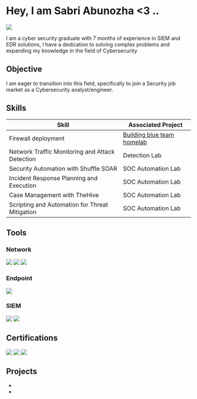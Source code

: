 # Hey, I am Sabri Abunozha <3 ..
<a href="https://linkedin.com/in/Sabriabunozha"><img src="https://img.shields.io/badge/-LinkedIn-0072b1?&style=for-the-badge&logo=linkedin&logoColor=white" /></a>

I am a cyber security graduate with 7 months of experience in SIEM and EDR solutions, I have a dedication to solving complex problems and expanding my knowledge in the field of Cybersecurity  

## Objective

I am eager to transition into this field, specifically to join a Security job market as a Cybersecurity analyst/engineer.

## Skills

| Skill                                         | Associated Project         |
|-----------------------------------------------|----------------------------|
| Firewall deployment        | <a href="">Building blue team homelab</a>|
| Network Traffic Monitoring and Attack Detection | Detection Lab|
| Security Automation with Shuffle SOAR         | SOC Automation Lab|
| Incident Response Planning and Execution      | SOC Automation Lab|
| Case Management with TheHive                  | SOC Automation Lab|
| Scripting and Automation for Threat Mitigation | SOC Automation Lab|

## Tools

### Network
<div>
    <img src="https://img.shields.io/badge/-Wireshark-1679A7?&style=for-the-badge&logo=Wireshark&logoColor=white" />
    <img src="https://img.shields.io/badge/-Suricata-EF3B2D?&style=for-the-badge&logo=Suricata&logoColor=white" />
    <img src="https://img.shields.io/badge/-Zeek-777BB4?&style=for-the-badge&logo=Zeek&logoColor=white" />
</div>

### Endpoint
<div>
<img src="https://img.shields.io/badge/-Trellix%20HX-1679A7?style=for-the-badge&logo=shield&logoColor=white" />
</div>

### SIEM
<div>
    <img src="https://img.shields.io/badge/-Splunk-000000?&style=for-the-badge&logo=Splunk&logoColor=white" />
    <img src="https://img.shields.io/badge/-Elastic-005571?&style=for-the-badge&logo=Elastic&logoColor=white" />
</div>

## Certifications
<div>
<img src="https://img.shields.io/badge/-Security%2B-FF0000?&style=for-the-badge&logo=CompTIA&logoColor=white" />
<img src="https://img.shields.io/badge/-CEH-000000?style=for-the-badge&logo=shield&logoColor=white" />
<img src="https://img.shields.io/badge/-eCIR-0070FF?style=for-the-badge&logo=shield&logoColor=white" />




</div>

## Projects
-
-
